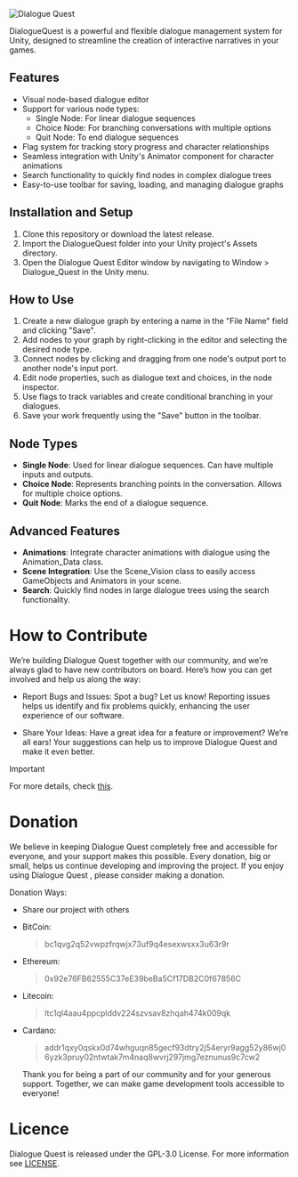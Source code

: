 ![Dialogue Quest](./Logo/DialogueQuest.jpg)

DialogueQuest is a powerful and flexible dialogue management system for Unity, designed to streamline the creation of interactive narratives in your games.

## Features

- Visual node-based dialogue editor
- Support for various node types:
  - Single Node: For linear dialogue sequences
  - Choice Node: For branching conversations with multiple options
  - Quit Node: To end dialogue sequences
- Flag system for tracking story progress and character relationships
- Seamless integration with Unity's Animator component for character animations
- Search functionality to quickly find nodes in complex dialogue trees
- Easy-to-use toolbar for saving, loading, and managing dialogue graphs

## Installation and Setup

1. Clone this repository or download the latest release.
2. Import the DialogueQuest folder into your Unity project's Assets directory.
3. Open the Dialogue Quest Editor window by navigating to Window > Dialogue_Quest in the Unity menu.

## How to Use

1. Create a new dialogue graph by entering a name in the "File Name" field and clicking "Save".
2. Add nodes to your graph by right-clicking in the editor and selecting the desired node type.
3. Connect nodes by clicking and dragging from one node's output port to another node's input port.
4. Edit node properties, such as dialogue text and choices, in the node inspector.
5. Use flags to track variables and create conditional branching in your dialogues.
6. Save your work frequently using the "Save" button in the toolbar.

## Node Types

- **Single Node**: Used for linear dialogue sequences. Can have multiple inputs and outputs.
- **Choice Node**: Represents branching points in the conversation. Allows for multiple choice options.
- **Quit Node**: Marks the end of a dialogue sequence.

## Advanced Features

- **Animations**: Integrate character animations with dialogue using the Animation_Data class.
- **Scene Integration**: Use the Scene_Vision class to easily access GameObjects and Animators in your scene.
- **Search**: Quickly find nodes in large dialogue trees using the search functionality.
# How to Contribute

We’re building Dialogue Quest together with our community, and we’re always glad to have new contributors on board. Here’s how you can get involved and help us along the way:

- Report Bugs and Issues: Spot a bug? Let us know! Reporting issues helps us identify and fix problems quickly, enhancing the user experience of our software.
  
- Share Your Ideas: Have a great idea for a feature or improvement? We’re all ears! Your suggestions can help us to improve Dialogue Quest and make it even better.
  
> [!IMPORTANT]
>  
> For more details, check [this](https://github.com/aydakikio/DialogueQuest/blob/main/CONTRIBUTING.md).

# Donation

We believe in keeping Dialogue Quest completely free and accessible for everyone, and your support makes this possible. Every donation, big or small, helps us continue developing and improving the project. If you enjoy using Dialogue Quest , please consider making a donation.

Donation Ways:

   * Share our project with others
  
   * BitCoin:
     
      > bc1qvg2q52vwpzfrqwjx73uf9q4esexwsxx3u63r9r
      
   * Ethereum:
     
      > 0x92e76FB62555C37eE39beBa5Cf17DB2C0f67856C
      
   * Litecoin:
     
      > ltc1ql4aau4ppcplddv224szvsav8zhqah474k009qk
      
   * Cardano:
     
      > addr1qxy0qskx0d74whguqn85gecf93dtry2j54eryr9agg52y86wj06yzk3pruy02ntwtak7m4naq8wvrj297jmg7eznunus9c7cw2
      

     Thank you for being a part of our community and for your generous support. Together, we can make game development tools accessible to everyone!
   

#  Licence 
 Dialogue Quest is released under the GPL-3.0 License. For more information see [LICENSE](https://github.com/aydakikio/DialogueQuest/blob/main/LICENSE).

